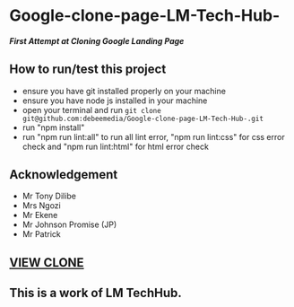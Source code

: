 # Google-clone-page-LM-Tech-Hub-
##### First Attempt at Cloning Google Landing Page
## How to run/test this project
* ensure you have git installed properly on your machine
* ensure you have node js installed in your machine
* open your terminal and run `git clone git@github.com:debeemedia/Google-clone-page-LM-Tech-Hub-.git`
* run "npm install"
* run "npm run lint:all" to run all lint error, "npm run lint:css" for css error check and "npm run lint:html" for html error check
## Acknowledgement
* Mr Tony Dilibe
* Mrs Ngozi
* Mr Ekene
* Mr Johnson Promise (JP)
* Mr Patrick

## [VIEW CLONE](https://debeemedia.github.io/Google-clone-page-LM-Tech-Hub-/)

## This is a work of LM TechHub.
